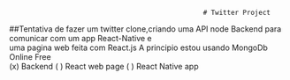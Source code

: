                                                      # Twitter Project
##Tentativa de fazer um twitter clone,criando uma API node Backend para comunicar com um app React-Native e <br/> uma pagina web feita com React.js
A principio estou usando MongoDb Online Free 
<br/>
(x) Backend
( ) React web page
( ) React Native app
